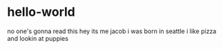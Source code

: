 # hello-world
no one's gonna read this
hey its me jacob i was born in seattle i like pizza and lookin at puppies

